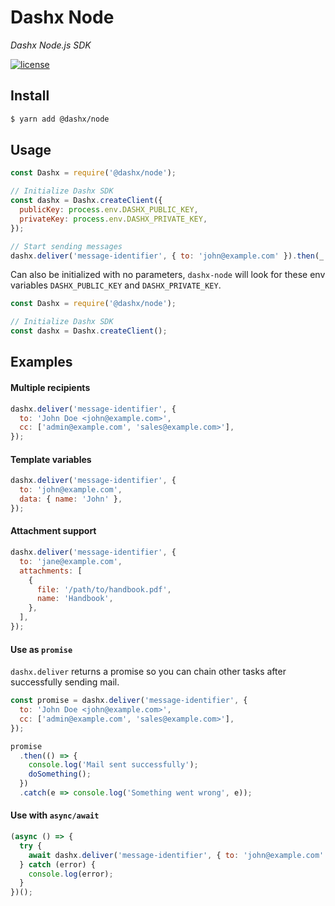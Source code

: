 # Dashx Node

_Dashx Node.js SDK_

<p>
  <a href="/LICENSE">
    <img src="https://badgen.net/badge/license/MIT/blue" alt="license"/>
  </a>
</p>


## Install

```sh
$ yarn add @dashx/node
```

## Usage

```javascript
const Dashx = require('@dashx/node');

// Initialize Dashx SDK
const dashx = Dashx.createClient({
  publicKey: process.env.DASHX_PUBLIC_KEY,
  privateKey: process.env.DASHX_PRIVATE_KEY,
});

// Start sending messages
dashx.deliver('message-identifier', { to: 'john@example.com' }).then(_ => console.log('Mail Sent'));
```

Can also be initialized with no parameters, `dashx-node` will look for these env variables `DASHX_PUBLIC_KEY` and `DASHX_PRIVATE_KEY`.

```javascript
const Dashx = require('@dashx/node');

// Initialize Dashx SDK
const dashx = Dashx.createClient();
```

## Examples

#### Multiple recipients

```javascript
dashx.deliver('message-identifier', {
  to: 'John Doe <john@example.com>',
  cc: ['admin@example.com', 'sales@example.com>'],
});
```

#### Template variables

```javascript
dashx.deliver('message-identifier', {
  to: 'john@example.com',
  data: { name: 'John' },
});
```

#### Attachment support

```javascript
dashx.deliver('message-identifier', {
  to: 'jane@example.com',
  attachments: [
    {
      file: '/path/to/handbook.pdf',
      name: 'Handbook',
    },
  ],
});
```

#### Use as `promise`

`dashx.deliver` returns a promise so you can chain other tasks after successfully sending mail.

```javascript
const promise = dashx.deliver('message-identifier', {
  to: 'John Doe <john@example.com>',
  cc: ['admin@example.com', 'sales@example.com>'],
});

promise
  .then(() => {
    console.log('Mail sent successfully');
    doSomething();
  })
  .catch(e => console.log('Something went wrong', e));
```

#### Use with `async/await`

```javascript
(async () => {
  try {
    await dashx.deliver('message-identifier', { to: 'john@example.com' });
  } catch (error) {
    console.log(error);
  }
})();
```
